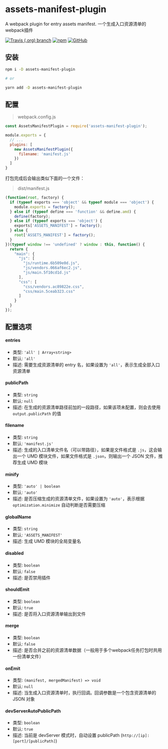# assets-manifest-plugin
A webpack plugin for entry assets manifest.
一个生成入口资源清单的webpack插件

[![Travis (.org) branch](https://img.shields.io/travis/peakchen90/assets-manifest-plugin/master.svg)](https://travis-ci.org/peakchen90/assets-manifest-plugin)
[![npm](https://img.shields.io/npm/v/assets-manifest-plugin.svg)](https://www.npmjs.com/package/assets-manifest-plugin)
[![GitHub](https://img.shields.io/github/license/mashape/apistatus.svg)](https://github.com/peakchen90/assets-manifest-plugin/blob/master/LICENSE)

## 安装

```bash
npm i -D assets-manifest-plugin

# or

yarn add -D assets-manifest-plugin
```

## 配置

> webpack.config.js
```js
const AssetsManifestPlugin = require('assets-manifest-plugin');

module.exports = {
  // ...
  plugins: [
    new AssetsManifestPlugin({
      filename: 'manifest.js'
    })
  ]
}
```

打包完成后会输出类似下面的一个文件：
> dist/manifest.js
```js
(function(root, factory) {
  if (typeof exports === 'object' && typeof module === 'object') {
    module.exports = factory();
  } else if (typeof define === 'function' && define.amd) {
    define(factory);
  } else if (typeof exports === 'object') {
    exports['ASSETS_MANIFEST'] = factory();
  } else {
    root['ASSETS_MANIFEST'] = factory();
  }
})(typeof window !== 'undefined' ? window : this, function() {
  return {
    "main": {
      "js": [
        "js/runtime.6b509e0d.js",
        "js/vendors.066af6ec2.js",
        "js/main.5f10cd1d.js"
      ],
      "css": [
        "css/vendors.ac89822e.css",
        "css/main.5ceab323.css"
      ]
    }
  }
});
```

## 配置选项

#### entries
- 类型: `'all' | Array<string>`
- 默认: `'all'`
- 描述: 需要生成资源清单的 entry 名，如果设置为 `'all'`，表示生成全部入口资源清单

#### publicPath
- 类型: `string`
- 默认: `null`
- 描述: 在生成的资源清单路径前加的一段路径，如果该项未配置，则会去使用 `output.publicPath` 的值

#### filename
- 类型: `string`
- 默认: `'manifest.js'`
- 描述: 生成的入口清单文件名（可以带路径），如果是文件格式是 `.js`，这会输出一个 UMD 模块文件，如果文件格式是 `.json`，则输出一个 JSON 文件，推荐生成 UMD 模块

#### minify
- 类型: `'auto' | boolean`
- 默认: `'auto'`
- 描述: 是否压缩生成的资源清单文件，如果设置为 `'auto'`，表示根据 `optimization.minimize` 自动判断是否需要压缩

#### globalName
- 类型: `string`
- 默认: `'ASSETS_MANIFEST'`
- 描述: 生成 UMD 模块的全局变量名

#### disabled
- 类型: `boolean`
- 默认: `false`
- 描述: 是否禁用插件

#### shouldEmit
- 类型: `boolean`
- 默认: `true`
- 描述: 是否将入口资源清单输出到文件

#### merge
- 类型: `boolean`
- 默认: `false`
- 描述: 是否合并之前的资源清单数据（一般用于多个webpack任务打包时共用一份清单文件）

#### onEmit
- 类型: `(manifest, mergedManifest) => void`
- 默认: `null`
- 描述: 当生成入口资源清单时，执行回调。回调参数是一个包含资源清单的 JSON 对象

#### devServerAutoPublicPath
- 类型: `boolean`
- 默认: `true`
- 描述: 当前是 devServer 模式时，自动设置 publicPath (`http://[ip]:[port]/[publicPath]`)
